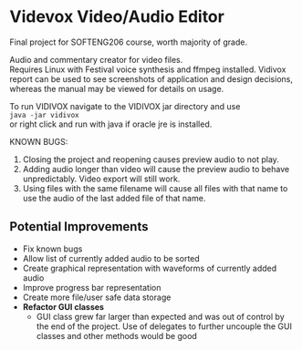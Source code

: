 # Videvox Video/Audio Editor
Final project for SOFTENG206 course, worth majority of grade.

Audio and commentary creator for video files.  
Requires Linux with Festival voice synthesis and ffmpeg installed.  Vidivox report can be used to see screenshots of application and design decisions, whereas the manual may be viewed for details on usage.

To run VIDIVOX navigate to the VIDIVOX jar directory and use  
`java -jar vidivox`  
or right click and run with java if oracle jre is installed.  

KNOWN BUGS:
1. Closing the project and reopening causes preview audio to not play.  
2. Adding audio longer than video will cause the preview audio to behave unpredictably.  Video export will still work.  
3. Using files with the same filename will cause all files with that name to use the audio of the last added file of that name.  

## Potential Improvements

 - Fix known bugs
 - Allow list of currently added audio to be sorted
 - Create graphical representation with waveforms of currently added audio
 - Improve progress bar representation
 - Create more file/user safe data storage
 - **Refactor GUI classes**
   - GUI class grew far larger than expected and was out of control by the end of the project.  Use of delegates to further uncouple the GUI classes and other methods would be good
